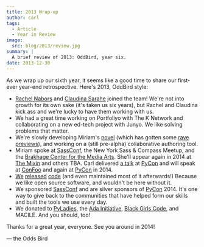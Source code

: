 ```yaml
---
title: 2013 Wrap-up
author: carl
tags:
  - Article
  - Year in Review
image:
  src: blog/2013/review.jpg
summary: |
  A brief review of 2013: OddBird, year six.
date: 2013-12-30
---
```


As we wrap up our sixth year, it seems like a good time to share our
first-ever year-end retrospective. Here's 2013, OddBird style:

- [Rachel Nabors][] and [Claudina Sarahe][] joined the team! We're not
  into growth for its own sake (it's taken us six years), but Rachel
  and Claudina kick ass and we're lucky to have them working with us.
- We had a great time working on Portfoliyo with The K Network and
  collaborating on a new ed-tech project with Junyo. We like solving
  problems that matter.
- We're slowly developing Miriam's [novel] (which has gotten some
  [rave previews]), and working on a (still pre-alpha) collaborative
  authoring tool.
- Miriam spoke at [SassConf], the New York Sass & Compass Meetup,
  and the [Brakhage Center for the Media Arts]. She'll appear again in
  2014 at [The Mixin] and others TBA. Carl delivered [a talk] at
  [PyCon] and will speak at [ConFoo] and again at [PyCon] in 2014.
- [We][] [released][] [code] (and even maintained most of it
  afterwards!) Because we like open source software, and wouldn't be
  here without it.
- We sponsored [SassConf] and are silver sponsors of [PyCon] 2014.
  It's one way to give back to the communities that have helped form
  our skills and built the tools we use every day.
- We donated to [PyLadies], the [Ada Initiative], [Black Girls Code],
  and MACILE. And you should, too!

Thanks for a great year, everyone. See you around in 2014!

— the Odds Bird

[rachel nabors]: http://rachelnabors.com/
[claudina sarahe]: http://itsmisscs.me/
[novel]: https://www.greengreenmud.com/
[rave previews]: https://iloveepoetry.org/?p=2571
[sassconf]: https://twitter.com/sassconf
[brakhage center for the media arts]: https://www.colorado.edu/brakhagecenter/
[the mixin]: https://twitter.com/theMixinSF
[a talk]: https://pyvideo.org/pycon-us-2013/getting-started-with-automated-testing.html
[pycon]: https://us.pycon.org/
[confoo]: https://confoo.ca/
[we]: https://github.com/jgerigmeyer
[released]: https://github.com/carljm
[code]: https://github.com/mirisuzanne/
[pyladies]: https://pyladies.com/
[ada initiative]: https://adainitiative.org/
[black girls code]: https://wearebgc.org/
